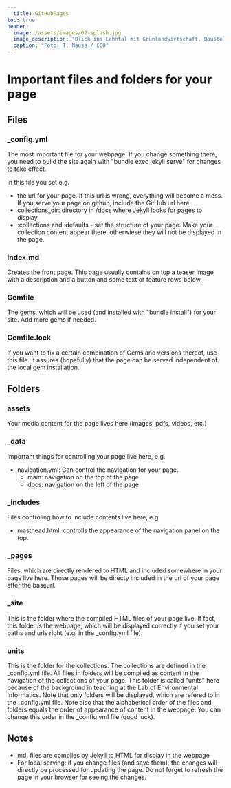 ```yaml
---
  title: GitHubPages
toc: true
header:
  image: /assets/images/02-splash.jpg
  image_description: "Blick ins Lahntal mit Grünlandwirtschaft, Baustelle für Stromtrassen und Regenbogen."
  caption: "Foto: T. Nauss / CC0"
---
```



# Important files and folders for your page

## Files

### _config.yml

The most important file for your webpage. If you change something there, you need to build the site again with "bundle exec jekyll serve" for changes to take effect.

In this file you set e.g. 
  - the url for your page. If this url is wrong, everything will become a mess. If you serve your page on github, include the GitHub url here.
  - collections_dir: directory in /docs where Jekyll looks for pages to display. 
  - :collections and :defaults - set the structure of your page. Make your collection content appear there, otherwiese they will not be displayed in the page.
  
  
### index.md

Creates the front page. This page usually contains on top a teaser image with a description and a button and some text or feature rows below.


### Gemfile

The gems, which will be used (and installed with "bundle install") for your site. Add more gems if needed.


### Gemfile.lock

If you want to fix a certain combination of Gems and versions thereof, use this file. It assures (hopefully) that the page can be served independent of the local gem installation.


## Folders

### assets

Your media content for the page lives here (images, pdfs, videos, etc.)


### _data

Important things for controlling your page live here, e.g.
  - navigation.yml: Can control the navigation for your page. 
    - main: navigation on the top of the page
    - docs: navigation on the left of the page

### _includes

Files controling how to include contents live here, e.g.
  - masthead.html: controlls the appearance of the navigation panel on the top.
  
  
### _pages

Files, which are directly rendered to HTML and included somewhere in your page live here. Those pages will be directy included in the url of your page after the baseurl.

### _site

This is the folder where the compiled HTML files of your page live. If fact, this folder *is* the webpage, which will be displayed correctly if you set your paths and urls right (e.g. in the _config.yml file).


### units

This is the folder for the collections. The collections are defined in the _config.yml file. All files in folders will be compiled as content in the navigation of the collections of your page. This folder is called "units" here because of the background in teaching at the Lab of Environmental Informatics. Note that only folders will be displayed, which are refered to in the _config.yml file. Note also that the alphabetical order of the files and folders equals the order of appearance of content in the webpage. You can change this order in the _config.yml file (good luck).



## Notes

- md. files are compiles by Jekyll to HTML for display in the webpage
- For local serving: if you change files (and save them), the changes will directly be processed for updating the page. Do not forget to refresh the page in your browser for seeing the changes.

